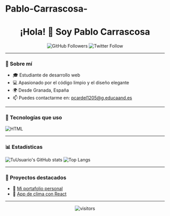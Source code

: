 # Pablo-Carrascosa-
<h1 align="center">¡Hola! 👋 Soy Pablo Carrascosa </h1>

<p align="center">
  <img src="https://img.shields.io/github/followers/TuUsuario?label=Follow&style=social" alt="GitHub Followers">
  <img src="https://img.shields.io/twitter/follow/TuTwitter?style=social" alt="Twitter Follow">
</p>

---

### 🧠 Sobre mí

- 🎓 Estudiante de desarrollo web
- 💻 Apasionado por el código limpio y el diseño elegante
- 🌍 Desde Granada, España
- 📫 Puedes contactarme en: pcardel1205@g.educaand.es

---

### 🚀 Tecnologías que uso

![HTML](https://img.shields.io/badge/-HTML5-E34F26?style=flat&logo=html5&logoColor=white)

---

### 📊 Estadísticas

![TuUsuario's GitHub stats](https://github-readme-stats.vercel.app/api?username=TuUsuario&show_icons=true&theme=radical)
![Top Langs](https://github-readme-stats.vercel.app/api/top-langs/?username=TuUsuario&layout=compact&theme=radical)

---

### 🎯 Proyectos destacados

- 🔗 [Mi portafolio personal](https://tusitio.com)
- 📱 [App de clima con React](https://github.com/TuUsuario/app-clima)

---

<p align="center">
  <img src="https://visitor-badge.glitch.me/badge?page_id=TuUsuario.TuUsuario" alt="visitors">
</p>
